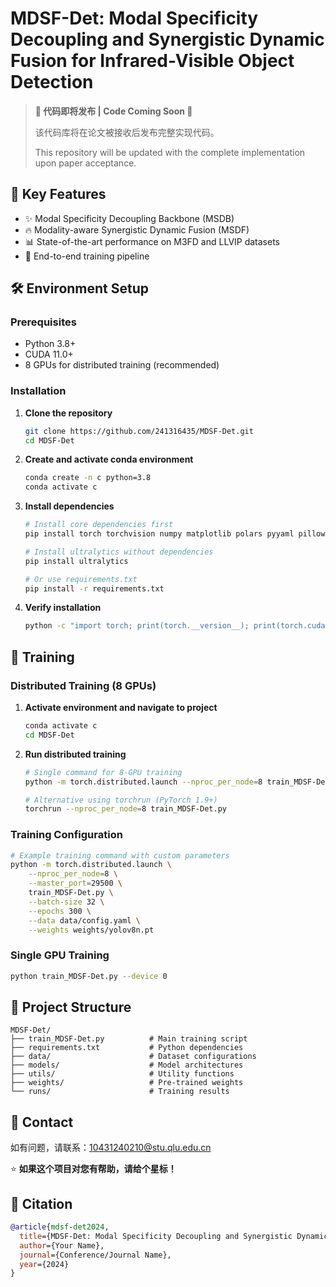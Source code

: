# MDSF-Det: Modal Specificity Decoupling and Synergistic Dynamic Fusion for Infrared-Visible Object Detection

> **🚧 代码即将发布 | Code Coming Soon 🚧**
> 
> 该代码库将在论文被接收后发布完整实现代码。
> 
> This repository will be updated with the complete implementation upon paper acceptance.

## 🎯 Key Features

- ✨ Modal Specificity Decoupling Backbone (MSDB)
- 🔥 Modality-aware Synergistic Dynamic Fusion (MSDF)
- 📊 State-of-the-art performance on M3FD and LLVIP datasets
- 🚀 End-to-end training pipeline

## 🛠️ Environment Setup

### Prerequisites
- Python 3.8+
- CUDA 11.0+
- 8 GPUs for distributed training (recommended)

### Installation

1. **Clone the repository**
   ```bash
   git clone https://github.com/241316435/MDSF-Det.git
   cd MDSF-Det
   ```

2. **Create and activate conda environment**
   ```bash
   conda create -n c python=3.8
   conda activate c
   ```

3. **Install dependencies**
   ```bash
   # Install core dependencies first
   pip install torch torchvision numpy matplotlib polars pyyaml pillow psutil requests scipy seaborn 
   
   # Install ultralytics without dependencies
   pip install ultralytics 
   
   # Or use requirements.txt
   pip install -r requirements.txt
   ```

4. **Verify installation**
   ```bash
   python -c "import torch; print(torch.__version__); print(torch.cuda.is_available())"
   ```

## 🚀 Training

### Distributed Training (8 GPUs)

1. **Activate environment and navigate to project**
   ```bash
   conda activate c
   cd MDSF-Det
   ```

2. **Run distributed training**
   ```bash
   # Single command for 8-GPU training
   python -m torch.distributed.launch --nproc_per_node=8 train_MDSF-Det.py
   
   # Alternative using torchrun (PyTorch 1.9+)
   torchrun --nproc_per_node=8 train_MDSF-Det.py
   ```

### Training Configuration

```bash
# Example training command with custom parameters
python -m torch.distributed.launch \
    --nproc_per_node=8 \
    --master_port=29500 \
    train_MDSF-Det.py \
    --batch-size 32 \
    --epochs 300 \
    --data data/config.yaml \
    --weights weights/yolov8n.pt
```

### Single GPU Training
```bash
python train_MDSF-Det.py --device 0
```

## 📁 Project Structure

```
MDSF-Det/
├── train_MDSF-Det.py          # Main training script
├── requirements.txt           # Python dependencies
├── data/                      # Dataset configurations
├── models/                    # Model architectures
├── utils/                     # Utility functions
├── weights/                   # Pre-trained weights
└── runs/                      # Training results
```






## 📧 Contact

如有问题，请联系：[10431240210@stu.qlu.edu.cn](mailto:10431240210@stu.qlu.edu.cn)

⭐ **如果这个项目对您有帮助，请给个星标！**

## 📝 Citation

```bibtex
@article{mdsf-det2024,
  title={MDSF-Det: Modal Specificity Decoupling and Synergistic Dynamic Fusion for Infrared-Visible Object Detection},
  author={Your Name},
  journal={Conference/Journal Name},
  year={2024}
}
```
